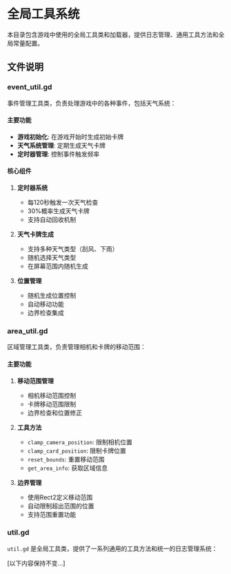 # 全局工具系统

本目录包含游戏中使用的全局工具类和加载器，提供日志管理、通用工具方法和全局常量配置。

## 文件说明

### event_util.gd

事件管理工具类，负责处理游戏中的各种事件，包括天气系统：

#### 主要功能
- **游戏初始化**: 在游戏开始时生成初始卡牌
- **天气系统管理**: 定期生成天气卡牌
- **定时器管理**: 控制事件触发频率

#### 核心组件
1. **定时器系统**
   - 每120秒触发一次天气检查
   - 30%概率生成天气卡牌
   - 支持自动回收机制

2. **天气卡牌生成**
   - 支持多种天气类型（刮风、下雨）
   - 随机选择天气类型
   - 在屏幕范围内随机生成

3. **位置管理**
   - 随机生成位置控制
   - 自动移动功能
   - 边界检查集成

### area_util.gd

区域管理工具类，负责管理相机和卡牌的移动范围：

#### 主要功能
1. **移动范围管理**
   - 相机移动范围控制
   - 卡牌移动范围限制
   - 边界检查和位置修正

2. **工具方法**
   - `clamp_camera_position`: 限制相机位置
   - `clamp_card_position`: 限制卡牌位置
   - `reset_bounds`: 重置移动范围
   - `get_area_info`: 获取区域信息

3. **边界管理**
   - 使用Rect2定义移动范围
   - 自动限制超出范围的位置
   - 支持范围重置功能

### util.gd

`util.gd` 是全局工具类，提供了一系列通用的工具方法和统一的日志管理系统：

[以下内容保持不变...]